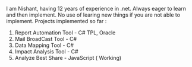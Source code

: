 I am Nishant, having 12 years of experience in .net. 
Always eager to learn and then implement. No use of learing new things if you are not able to implement.
Projects implemented so far : 
1) Report Automation Tool - C# TPL, Oracle
2) Mail BroadCast Tool - C#
3) Data Mapping Tool - C#
4) Impact Analysis Tool - C#
5) Analyze Best Share - JavaScript ( Working)

